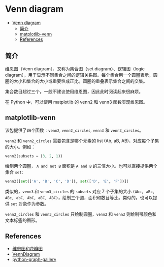# Venn diagram

- [Venn diagram](#venn-diagram)
  - [简介](#%e7%ae%80%e4%bb%8b)
  - [matplotlib-venn](#matplotlib-venn)
  - [References](#references)

## 简介

维恩图（Venn diagram），又称为集合图（set diagram）、逻辑图（logic diagram），用于显示不同集合之间的逻辑关系图。每个集合用一个圆圈表示，圆圈的大小和集合的大小或重要性成正比。圆圈的重叠表示集合之间的交集。

集合数目超过三个，一般不建议使用维恩图，因此此时阅读起来很麻烦。

在 Python 中，可以使用 matplotlib 的 venn2 和 venn3 函数实现维恩图。

## matplotlib-venn

该包提供了四个函数：`venn2`, `venn2_circles`, `venn3` 和 `venn3_circles`。

`venn2` 和 `venn2_circles` 需要包含是哪个元素的 list (Ab, aB, AB)，对应每个子集的大小。例如：

```py
venn2(subsets = (3, 2, 1))
```

绘制两个圆圈， `A and not B` 面积是 `A and B` 的三倍大小。也可以直接提供两个集合 `set`:

```py
venn2([set(['A', 'B', 'C', 'D']), set(['D', 'E', 'F'])])
```

类似的，`venn3` 和 `venn3_circles` 的 `subsets` 对应 7 个子集的大小 `(Abc, aBc, ABc, abC, AbC, aBC, ABC)`，绘制三个圆，面积和数目等比。类似的，也可以提供 `set` 对象作为参数。

`venn2_circles` 和 `venn3_circles` 只绘制圆圈，`venn2` 和 `venn3` 则绘制带颜色和文本标签的图形。

## References

- [维恩图和花瓣图](http://wap.sciencenet.cn/blog-3406804-1159241.html)
- [VennDiagram](https://www.jianshu.com/p/285b4ac66768)
- [python-graph-gallery](https://python-graph-gallery.com/venn-diagram/)
